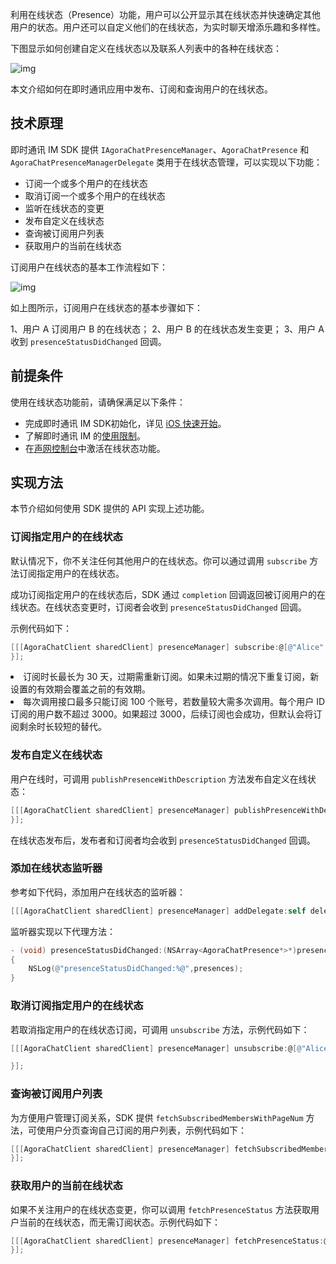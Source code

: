 利用在线状态（Presence）功能，用户可以公开显示其在线状态并快速确定其他用户的状态。用户还可以自定义他们的在线状态，为实时聊天增添乐趣和多样性。

下图显示如何创建自定义在线状态以及联系人列表中的各种在线状态：

![img](https://web-cdn.agora.io/docs-files/1655302046418)

本文介绍如何在即时通讯应用中发布、订阅和查询用户的在线状态。

## 技术原理

即时通讯 IM SDK 提供 `IAgoraChatPresenceManager`、`AgoraChatPresence` 和 `AgoraChatPresenceManagerDelegate` 类用于在线状态管理，可以实现以下功能：

- 订阅一个或多个用户的在线状态
- 取消订阅一个或多个用户的在线状态
- 监听在线状态的变更
- 发布自定义在线状态
- 查询被订阅用户列表
- 获取用户的当前在线状态

订阅用户在线状态的基本工作流程如下：

![img](https://web-cdn.agora.io/docs-files/1655307187099)

如上图所示，订阅用户在线状态的基本步骤如下：

1、用户 A 订阅用户 B 的在线状态；
2、用户 B 的在线状态发生变更；
3、用户 A 收到 `presenceStatusDidChanged` 回调。

## 前提条件

使用在线状态功能前，请确保满足以下条件：

- 完成即时通讯 IM SDK初始化，详见 [iOS 快速开始](./agora_chat_get_started_ios)。
- 了解即时通讯 IM 的[使用限制](./agora_chat_limitation)。
- 在[声网控制台](https://console.agora.io/)中激活在线状态功能。

## 实现方法

本节介绍如何使用 SDK 提供的 API 实现上述功能。

### 订阅指定用户的在线状态

默认情况下，你不关注任何其他用户的在线状态。你可以通过调用 `subscribe` 方法订阅指定用户的在线状态。

成功订阅指定用户的在线状态后，SDK 通过 `completion` 回调返回被订阅用户的在线状态。在线状态变更时，订阅者会收到 `presenceStatusDidChanged` 回调。

示例代码如下：

```objective-c
[[[AgoraChatClient sharedClient] presenceManager] subscribe:@[@"Alice",@"Bob"] expiry:7*24*3600 completion:^(NSArray<AgoraChatPresence *> *presences, AgoraChatError *error) {
}];
```

<div class="alert info"><li>订阅时长最长为 30 天，过期需重新订阅。如果未过期的情况下重复订阅，新设置的有效期会覆盖之前的有效期。<li>每次调用接口最多只能订阅 100 个账号，若数量较大需多次调用。每个用户 ID 订阅的用户数不超过 3000。如果超过 3000，后续订阅也会成功，但默认会将订阅剩余时长较短的替代。</div>

### 发布自定义在线状态

用户在线时，可调用 `publishPresenceWithDescription` 方法发布自定义在线状态：

```objective-c
[[[AgoraChatClient sharedClient] presenceManager] publishPresenceWithDescription:@"custom presence" completion:^(AgoraChatError *error) {
}];
```

在线状态发布后，发布者和订阅者均会收到 `presenceStatusDidChanged` 回调。

### 添加在线状态监听器

参考如下代码，添加用户在线状态的监听器：

```objective-c
[[[AgoraChatClient sharedClient] presenceManager] addDelegate:self delegateQueue:nil];
```

监听器实现以下代理方法：

```objective-c
- (void) presenceStatusDidChanged:(NSArray<AgoraChatPresence*>*)presences
{
    NSLog(@"presenceStatusDidChanged:%@",presences);
}
```

### 取消订阅指定用户的在线状态

若取消指定用户的在线状态订阅，可调用 `unsubscribe` 方法，示例代码如下：

```objective-c
[[[AgoraChatClient sharedClient] presenceManager] unsubscribe:@[@"Alice"] completion:^(AgoraChatError *error) {

}];
```

### 查询被订阅用户列表

为方便用户管理订阅关系，SDK 提供 `fetchSubscribedMembersWithPageNum` 方法，可使用户分页查询自己订阅的用户列表，示例代码如下：

```objective-c
[[[AgoraChatClient sharedClient] presenceManager] fetchSubscribedMembersWithPageNum:0 pageSize:50 Completion:^(NSArray<NSString*>* members,AgoraChatError*error){
}];
```

### 获取用户的当前在线状态

如果不关注用户的在线状态变更，你可以调用 `fetchPresenceStatus` 方法获取用户当前的在线状态，而无需订阅状态。示例代码如下：

```objective-c
[[[AgoraChatClient sharedClient] presenceManager] fetchPresenceStatus:@[@"Alice",@"Tom"] completion:^(NSArray<AgoraChatPresence*>* presences,AgoraChatError*error){
}];
```